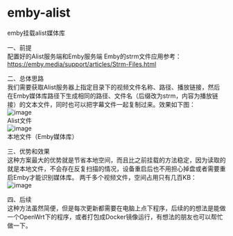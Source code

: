 # emby-alist
emby挂载alist媒体库  


一、前提  
配置好的Alist服务端和Emby服务端
Emby的strm文件应用参考：https://emby.media/support/articles/Strm-Files.html  


二、总体思路  
我们需要获取Alist服务器上指定目录下的视频文件名称、路径、播放链接，然后在Emby媒体库路径下生成相同的路径、文件名（后缀改为strm，内容为播放链接）的文本文件，同时也可以把字幕文件一起复制过来。效果如下图：  
 ![image](https://github.com/xtxt19931207/emby-alist/blob/main/1.png)  
          Alist文件  
 ![image](https://github.com/xtxt19931207/emby-alist/blob/main/2.png)  
          本地文件（Emby媒体库） 

          
三、优势和效果  
这种方案最大的优势就是节省本地空间，而且比之前挂载的方法稳定，因为读取的就是本地文件，不会存在反复扫描的情况，设备重启后也不用担心掉盘或者需要重启Emby才能识别媒体库。
两千多个视频文件，空间占用只有几百KB：  
![image](https://github.com/xtxt19931207/emby-alist/blob/main/3.png)  


四、后续  
这种方法虽然简便，但是每次更新都需要在电脑上点下程序，后续的的想法是能做一个OpenWrt下的程序，或者打包成Docker镜像运行，有想法的朋友也可以帮忙做一下。
